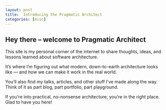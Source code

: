 ```yaml
---
layout: post
title:  Introducing the Pragmatic Architect
categories: [misc]
---
```


## Hey there – welcome to Pragmatic Architect

This site is my personal corner of the internet to share thoughts, ideas, and lessons learned about software architecture.

It’s where I’m figuring out what modern, down-to-earth architecture looks like — and how we can make it work in the real world.

You’ll also find my talks, articles, and other stuff I’ve made along the way. Think of it as part blog, part portfolio, part playground.

If you're into practical, no-nonsense architecture, you're in the right place. Glad to have you here!
